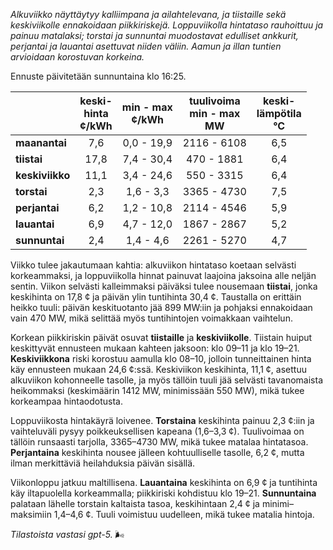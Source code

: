 *Alkuviikko näyttäytyy kalliimpana ja ailahtelevana, ja tiistaille sekä keskiviikolle ennakoidaan piikkiriskejä. Loppuviikolla hintataso rauhoittuu ja painuu matalaksi; torstai ja sunnuntai muodostavat edulliset ankkurit, perjantai ja lauantai asettuvat niiden väliin. Aamun ja illan tuntien arvioidaan korostuvan korkeina.*

Ennuste päivitetään sunnuntaina klo 16:25.

|  | keski-<br>hinta<br>¢/kWh | min - max<br>¢/kWh | tuulivoima<br>min - max<br>MW | keski-<br>lämpötila<br>°C |
|:-------------|:----------------:|:----------------:|:-------------:|:-------------:|
| **maanantai** | 7,6 | 0,0 - 19,9 | 2116 - 6108 | 6,5 |
| **tiistai** | 17,8 | 7,4 - 30,4 | 470 - 1881 | 6,4 |
| **keskiviikko** | 11,1 | 3,4 - 24,6 | 550 - 3315 | 6,4 |
| **torstai** | 2,3 | 1,6 - 3,3 | 3365 - 4730 | 7,5 |
| **perjantai** | 6,2 | 1,2 - 10,8 | 2114 - 4546 | 5,9 |
| **lauantai** | 6,9 | 4,7 - 12,0 | 1867 - 2867 | 5,2 |
| **sunnuntai** | 2,4 | 1,4 - 4,6 | 2261 - 5270 | 4,7 |

Viikko tulee jakautumaan kahtia: alkuviikon hintataso koetaan selvästi korkeammaksi, ja loppuviikolla hinnat painuvat laajoina jaksoina alle neljän sentin. Viikon selvästi kalleimmaksi päiväksi tulee nousemaan **tiistai**, jonka keskihinta on 17,8 ¢ ja päivän ylin tuntihinta 30,4 ¢. Taustalla on erittäin heikko tuuli: päivän keskituotanto jää 899 MW:iin ja pohjaksi ennakoidaan vain 470 MW, mikä selittää myös tuntihintojen voimakkaan vaihtelun.

Korkean piikkiriskin päivät osuvat **tiistaille** ja **keskiviikolle**. Tiistain huiput keskittyvät ennusteen mukaan kahteen jaksoon: klo 09–11 ja klo 19–21. **Keskiviikkona** riski korostuu aamulla klo 08–10, jolloin tunneittainen hinta käy ennusteen mukaan 24,6 ¢:ssä. Keskiviikon keskihinta, 11,1 ¢, asettuu alkuviikon kohonneelle tasolle, ja myös tällöin tuuli jää selvästi tavanomaista heikommaksi (keskimäärin 1412 MW, minimissään 550 MW), mikä tukee korkeampaa hintaodotusta.

Loppuviikosta hintakäyrä loivenee. **Torstaina** keskihinta painuu 2,3 ¢:iin ja vaihteluväli pysyy poikkeuksellisen kapeana (1,6–3,3 ¢). Tuulivoimaa on tällöin runsaasti tarjolla, 3365–4730 MW, mikä tukee matalaa hintatasoa. **Perjantaina** keskihinta nousee jälleen kohtuulliselle tasolle, 6,2 ¢, mutta ilman merkittäviä heilahduksia päivän sisällä.

Viikonloppu jatkuu maltillisena. **Lauantaina** keskihinta on 6,9 ¢ ja tuntihinta käy iltapuolella korkeammalla; piikkiriski kohdistuu klo 19–21. **Sunnuntaina** palataan lähelle torstain kaltaista tasoa, keskihintaan 2,4 ¢ ja minimi–maksimiin 1,4–4,6 ¢. Tuuli voimistuu uudelleen, mikä tukee matalia hintoja.

*Tilastoista vastasi gpt-5.* 🌬️
